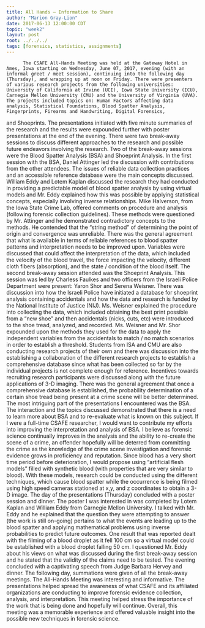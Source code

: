 ```yaml
---
title: All Hands – Information to Share
author: "Marion Gray-Lion"
date: 2017-06-13 12:00:00 CDT
topic: "week2"
layout: post
root: ../../../
tags: [forensics, statistics, assignments]
---
```

 
          The CSAFE All-Hands Meeting was held at the Gateway Hotel in Ames, Iowa starting on Wednesday, June 07, 2017, evening (with an informal greet / meet session), continuing into the following day (Thursday), and wrapping up at noon on Friday. There were presenters of various research projects from the following universities: University of California at Irvine (UCI), Iowa State University (ICU), Carnegie Mellon University (CMU) and the University of Virginia (UVA). The projects included topics on: Human Factors affecting data analysis, Statistical Foundations, Blood Spatter Analysis, Fingerprints, Firearms and Handwriting, Digital Forensics, 
and Shoeprints. The presentations initiated with five minute summaries of the research and the results were expounded further with poster presentations at the end of the evening. There were two break-away sessions to discuss different approaches to the research and possible future endeavors involving the research. 
     Two of the break-away sessions were the Blood Spatter Analysis (BSA) and Shoeprint Analysis. In the first session with the BSA, Daniel Attinger led the discussion with contributions from the other attendees. The issues of reliable data collection practices and an accessible reference database were the main concepts discussed. William Eddy and Lotem Kaplan discussed the research they had conducted in providing a predictable model of blood spatter analysis by using virtual models and Mr. Eddy explained how this was possible by applying statistical concepts, especially involving inverse relationships. Mike Halverson, from the Iowa State Crime Lab, offered comments on procedure and analysis (following forensic collection guidelines). These methods were questioned by Mr. Attinger and he demonstrated contradictory concepts to the methods. He contended that the “string method” of determining the point of origin and convergence was unreliable. There was the general agreement that what is available in terms of reliable references to blood spatter patterns and interpretation needs to be improved upon. Variables were discussed that could affect the interpretation of the data, which included the velocity of the blood travel, the force impacting the velocity, different cloth fibers (absorption), and the state / condition of the blood itself.
      The second break-away session attended was the Shoeprint Analysis. This session was led by 
Charless Faulkes and two officers from the Israeli Police Department were present: Yaron Shor and Serena Weisner. There was discussion into how the Israeli Police have initiated a database for shoeprint analysis containing accidentals and how the data and research is funded by the 
National Institute of Justice (NIJ). Ms. Weisner explained the procedure into collecting the data, which included obtaining the best print possible from a “new shoe” and then accidentals (nicks, cuts, etc) were introduced to the shoe tread, analyzed, and recorded. Ms. Weisner and Mr. Shor expounded upon the methods they used for the data to apply the independent variables from the accidentals to match / no match scenarios in order to establish a threshold. Students from ISA and CMU are also conducting research projects of their own and there was discussion into the establishing a collaboration of the different research projects to establish a comprehensive database since what has been collected so far by the individual projects is not complete enough for reference. Incentives towards recruiting research participants were discussed along with the future applications of 3-D imaging. There was the general agreement that once a comprehensive database is established, the probability determination of a certain shoe tread being present at a crime scene will be better determined.
     The most intriguing part of the presentations I encountered was the BSA. The interaction and the topics discussed demonstrated that there is a need to learn more about BSA and to re-evaluate what is known on this subject. If I were a full-time CSAFE researcher, I would want to contribute my efforts into improving the interpretation and analysis of BSA. I believe as forensic science continually improves in the analysis and the ability to re-create the scene of a crime, an offender hopefully will be deterred from committing the crime as the knowledge of the crime scene investigation and forensic evidence grows in proficiency and reputation. Since blood has a very short time period before deterioration, I would propose using “artificial flesh models” filled with synthetic blood (with properties that are very similar to blood). With these models, research could be conducted using the different techniques, which cause blood spatter while the occurrence is being filmed using high speed cameras stationed at x,y, and z coordinates to obtain a 3-D image.
     The day of the presentations (Thursday) concluded with a poster session and dinner. The poster I was interested in was completed by Lotem Kaplan and William Eddy from Carnegie Mellon University. I talked with Mr. Eddy and he explained that the question they were attempting to answer (the work is still on-going) pertains to what the events are leading up to the blood spatter and applying mathematical problems using inverse probabilities to predict future outcomes. One result that was reported dealt with the filming of a blood droplet as it fell 100 cm so a virtual model could be established with a blood droplet falling 50 cm. I questioned Mr. Eddy about his views on what was discussed during the first break-away session and he stated that the validity of the claims need to be tested. The evening concluded with a captivating speech from Judge Barbara Hervey and dinner. The following day, summations were given of all the break-away meetings.
     The All-Hands Meeting was interesting and informative. The presentations helped spread the awareness of what CSAFE and its affiliated organizations are conducting to improve forensic evidence collection, analysis, and interpretation. This meeting helped stress the importance of the work that is being done and hopefully will continue. Overall, this meeting was a memorable experience and offered valuable insight into the possible new techniques in forensic science.
